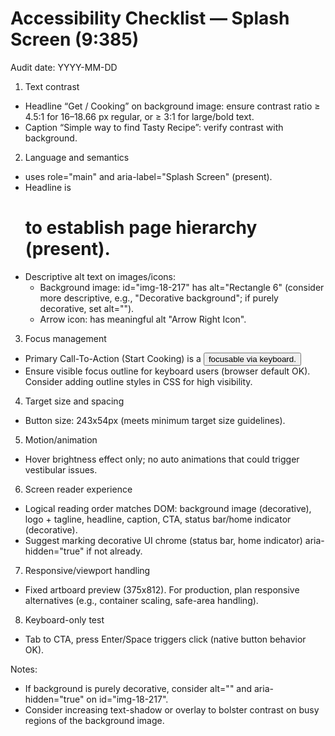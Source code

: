 # Accessibility Checklist — Splash Screen (9:385)

Audit date: YYYY-MM-DD

1) Text contrast
- Headline “Get / Cooking” on background image: ensure contrast ratio ≥ 4.5:1 for 16–18.66 px regular, or ≥ 3:1 for large/bold text.
- Caption “Simple way to find Tasty Recipe”: verify contrast with background.

2) Language and semantics
- <main> uses role="main" and aria-label="Splash Screen" (present).
- Headline is <h1> to establish page hierarchy (present).
- Descriptive alt text on images/icons:
  - Background image: id="img-18-217" has alt="Rectangle 6" (consider more descriptive, e.g., "Decorative background"; if purely decorative, set alt="").
  - Arrow icon: has meaningful alt "Arrow Right Icon".

3) Focus management
- Primary Call-To-Action (Start Cooking) is a <button> focusable via keyboard.
- Ensure visible focus outline for keyboard users (browser default OK). Consider adding outline styles in CSS for high visibility.

4) Target size and spacing
- Button size: 243x54px (meets minimum target size guidelines).

5) Motion/animation
- Hover brightness effect only; no auto animations that could trigger vestibular issues.

6) Screen reader experience
- Logical reading order matches DOM: background image (decorative), logo + tagline, headline, caption, CTA, status bar/home indicator (decorative).
- Suggest marking decorative UI chrome (status bar, home indicator) aria-hidden="true" if not already.

7) Responsive/viewport handling
- Fixed artboard preview (375x812). For production, plan responsive alternatives (e.g., container scaling, safe-area handling).

8) Keyboard-only test
- Tab to CTA, press Enter/Space triggers click (native button behavior OK).

Notes:
- If background is purely decorative, consider alt="" and aria-hidden="true" on id="img-18-217".
- Consider increasing text-shadow or overlay to bolster contrast on busy regions of the background image.
